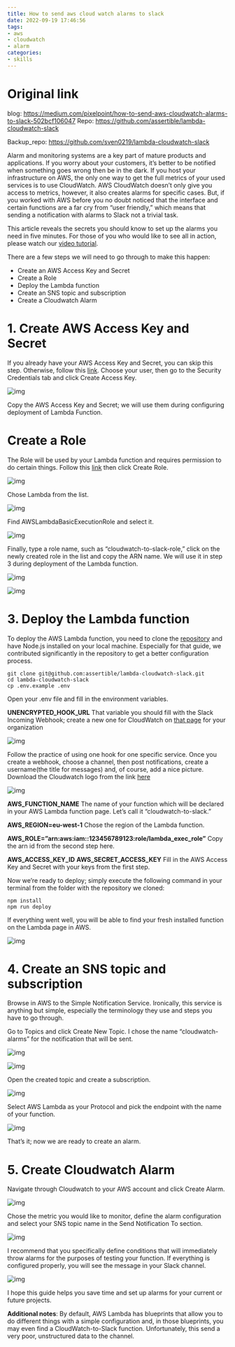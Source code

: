 ```yaml
---
title: How to send aws cloud watch alarms to slack
date: 2022-09-19 17:46:56
tags:
- aws
- cloudwatch
- alarm
categories:
- skills
---
```


# Original link

blog: https://medium.com/pixelpoint/how-to-send-aws-cloudwatch-alarms-to-slack-502bcf106047
Repo: https://github.com/assertible/lambda-cloudwatch-slack



Backup_repo: https://github.com/sven0219/lambda-cloudwatch-slack

<!--more-->

Alarm and monitoring systems are a key part of mature products and applications. If you worry about your customers, it’s better to be notified when something goes wrong then be in the dark. If you host your infrastructure on AWS, the only one way to get the full metrics of your used services is to use CloudWatch. AWS CloudWatch doesn’t only give you access to metrics, however, it also creates alarms for specific cases. But, if you worked with AWS before you no doubt noticed that the interface and certain functions are a far cry from “user friendly,” which means that sending a notification with alarms to Slack not a trivial task.

This article reveals the secrets you should know to set up the alarms you need in five minutes. For those of you who would like to see all in action, please watch our [video tutorial](https://youtu.be/pLO1sxeViAQ).

There are a few steps we will need to go through to make this happen:

- Create an AWS Access Key and Secret
- Create a Role
- Deploy the Lambda function
- Create an SNS topic and subscription
- Create a Cloudwatch Alarm

# 1. Create AWS Access Key and Secret

If you already have your AWS Access Key and Secret, you can skip this step. Otherwise, follow this [link](https://console.aws.amazon.com/iam/home#/users). Choose your user, then go to the Security Credentials tab and click Create Access Key.

![img](https://miro.medium.com/max/700/0*zWqauOvcWXzQO0oF.png)

Copy the AWS Access Key and Secret; we will use them during configuring deployment of Lambda Function.

# Create a Role

The Role will be used by your Lambda function and requires permission to do certain things.
Follow this [link](https://console.aws.amazon.com/iam/home?region=eu-west-1#/roles) then click Create Role.

![img](https://miro.medium.com/max/1400/0*5oPa4D8cMS3WuYKQ.png)

Chose Lambda from the list.

![img](https://miro.medium.com/max/1400/0*2UxybTKshbBug1fu.png)

Find AWSLambdaBasicExecutionRole and select it.

![img](https://miro.medium.com/max/1400/0*sKq_nSSpfAUPjIuv.png)

Finally, type a role name, such as “cloudwatch-to-slack-role,” click on the newly created role in the list and copy the ARN name. We will use it in step 3 during deployment of the Lambda function.

![img](https://miro.medium.com/max/1400/0*32hWWUT-90PFy-ke.png)

![img](https://miro.medium.com/max/1400/0*6CMNNWbFpgLhNbov.png)

# 3. Deploy the Lambda function

To deploy the AWS Lambda function, you need to clone the [repository](https://github.com/assertible/lambda-cloudwatch-slack) and have Node.js installed on your local machine. Especially for that guide, we contributed significantly in the repository to get a better configuration process.

```
git clone git@github.com:assertible/lambda-cloudwatch-slack.git
cd lambda-cloudwatch-slack
cp .env.example .env
```

Open your .env file and fill in the environment variables.

**UNENCRYPTED_HOOK_URL**
That variable you should fill with the Slack Incoming Webhook; create a new one for CloudWatch on [that page](https://slack.com/apps/A0F7XDUAZ-incoming-webhooks) for your organization

![img](https://miro.medium.com/max/1400/0*iEyYWmMd4mePXgkF.png)

Follow the practice of using one hook for one specific service. Once you create a webhook, choose a channel, then post notifications, create a username(the title for messages) and, of course, add a nice picture. Download the Cloudwatch logo from the link [here](https://user-images.githubusercontent.com/2697570/46758481-30917080-cccd-11e8-966b-9a2813ff1e8a.png)

![img](https://miro.medium.com/max/1400/0*QRuDvzQhZyejZd28.png)

**AWS_FUNCTION_NAME**
The name of your function which will be declared in your AWS Lambda function page. Let’s call it “cloudwatch-to-slack.”

**AWS_REGION=eu-west-1**
Chose the region of the Lambda function.

**AWS_ROLE=”arn:aws:iam::123456789123:role/lambda_exec_role”**
Copy the arn id from the second step here.

**AWS_ACCESS_KEY_ID**
**AWS_SECRET_ACCESS_KEY**
Fill in the AWS Access Key and Secret with your keys from the first step.

Now we’re ready to deploy; simply execute the following command in your terminal from the folder with the repository we cloned:

```
npm install
npm run deploy
```

If everything went well, you will be able to find your fresh installed function on the Lambda page in AWS.

![img](https://miro.medium.com/max/1400/0*V96DK2--tsAA-Ehb.png)

# 4. Create an SNS topic and subscription

Browse in AWS to the Simple Notification Service. Ironically, this service is anything but simple, especially the terminology they use and steps you have to go through.

Go to Topics and click Create New Topic. I chose the name “cloudwatch-alarms” for the notification that will be sent.

![img](https://miro.medium.com/max/1400/0*51Wd3IQRolGYZzCj.png)

![img](https://miro.medium.com/max/1400/0*iP0s4kMwqJ6jZSB0.png)

Open the created topic and create a subscription.

![img](https://miro.medium.com/max/1400/0*H3yB9E_joMvOoxT_.png)

Select AWS Lambda as your Protocol and pick the endpoint with the name of your function.

![img](https://miro.medium.com/max/1400/0*XTJCIkTZNR2W9qxn.png)

That’s it; now we are ready to create an alarm.

# 5. Create Cloudwatch Alarm

Navigate through Cloudwatch to your AWS account and click Create Alarm.

![img](https://miro.medium.com/max/1400/0*m4NOR_xaWUjGh88S.png)

Chose the metric you would like to monitor, define the alarm configuration and select your SNS topic name in the Send Notification To section.

![img](https://miro.medium.com/max/1400/0*_zs3-XgGp-iZBev3.png)

I recommend that you specifically define conditions that will immediately throw alarms for the purposes of testing your function. If everything is configured properly, you will see the message in your Slack channel.

![img](https://miro.medium.com/max/1400/0*KcnuUilMbFCT5Ct1.png)

I hope this guide helps you save time and set up alarms for your current or future projects.

**Additional notes**:
By default, AWS Lambda has blueprints that allow you to do different things with a simple configuration and, in those blueprints, you may even find a CloudWatch-to-Slack function. Unfortunately, this send a very poor, unstructured data to the channel.
